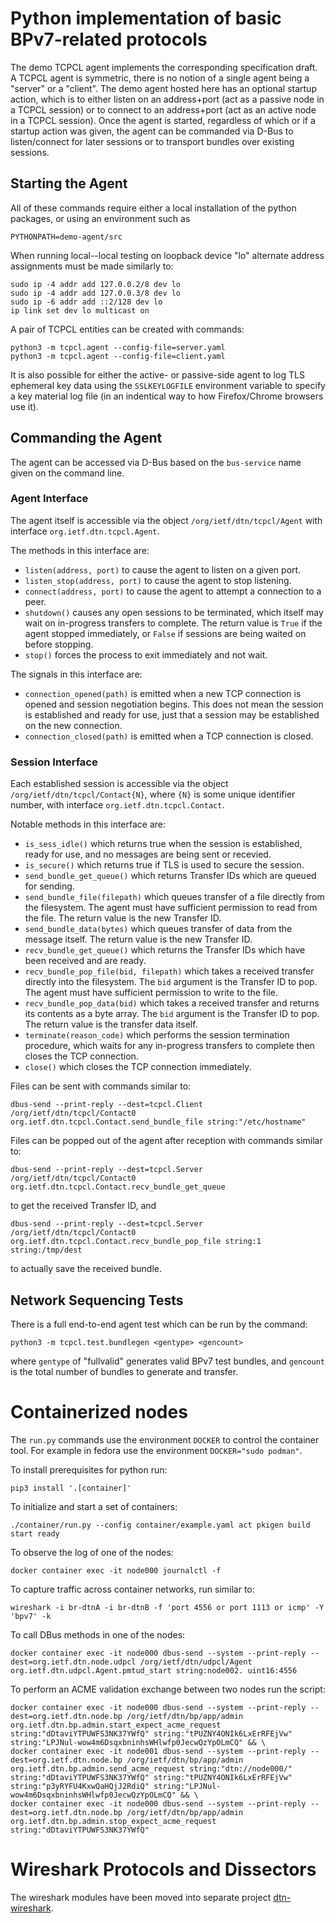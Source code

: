 # Python implementation of basic BPv7-related protocols

The demo TCPCL agent implements the corresponding specification draft.
A TCPCL agent is symmetric, there is no notion of a single agent being a "server" or a "client".
The demo agent hosted here has an optional startup action, which is to either listen on an address+port (act as a passive node in a TCPCL session) or to connect to an address+port (act as an active node in a TCPCL session).
Once the agent is started, regardless of which or if a startup action was given, the agent can be commanded via D-Bus to listen/connect for later sessions or to transport bundles over existing sessions.

## Starting the Agent

All of these commands require either a local installation of the python packages, or using an environment such as
```
PYTHONPATH=demo-agent/src
```

When running local--local testing on loopback device "lo" alternate address assignments must be made similarly to:
```
sudo ip -4 addr add 127.0.0.2/8 dev lo
sudo ip -4 addr add 127.0.0.3/8 dev lo
sudo ip -6 addr add ::2/128 dev lo
ip link set dev lo multicast on
```

A pair of TCPCL entities can be created with commands:
```
python3 -m tcpcl.agent --config-file=server.yaml
python3 -m tcpcl.agent --config-file=client.yaml
```

It is also possible for either the active- or passive-side agent to log TLS ephemeral key data using the `SSLKEYLOGFILE` environment variable to specify a key material log file (in an indentical way to how Firefox/Chrome browsers use it).

## Commanding the Agent
The agent can be accessed via D-Bus based on the `bus-service` name given on the command line.

### Agent Interface

The agent itself is accessible via the object `/org/ietf/dtn/tcpcl/Agent` with interface `org.ietf.dtn.tcpcl.Agent`.

The methods in this interface are:

- `listen(address, port)` to cause the agent to listen on a given port.
- `listen_stop(address, port)` to cause the agent to stop listening.
- `connect(address, port)` to cause the agent to attempt a connection to a peer.
- `shutdown()` causes any open sessions to be terminated, which itself may wait on in-progress transfers to complete. The return value is `True` if the agent stopped immediately, or `False` if sessions are being waited on before stopping.
- `stop()` forces the process to exit immediately and not wait.

The signals in this interface are:

- `connection_opened(path)` is emitted when a new TCP connection is opened and session negotiation begins. This does not mean the session is established and ready for use, just that a session may be established on the new connection.
- `connection_closed(path)` is emitted when a TCP connection is closed.

### Session Interface

Each established session is accessible via the object `/org/ietf/dtn/tcpcl/Contact{N}`, where `{N}` is some unique identifier number, with interface `org.ietf.dtn.tcpcl.Contact`.

Notable methods in this interface are:

- `is_sess_idle()` which returns true when the session is established, ready for use, and no messages are being sent or recevied.
- `is_secure()` which returns true if TLS is used to secure the session.
- `send_bundle_get_queue()` which returns Transfer IDs which are queued for sending.
- `send_bundle_file(filepath)` which queues transfer of a file directly from the filesystem. The agent must have sufficient permission to read from the file. The return value is the new Transfer ID.
- `send_bundle_data(bytes)` which queues transfer of data from the message itself. The return value is the new Transfer ID.
- `recv_bundle_get_queue()` which returns the Transfer IDs which have been received and are ready.
- `recv_bundle_pop_file(bid, filepath)` which takes a received transfer directly into the filesystem. The `bid` argument is the Transfer ID to pop. The agent must have sufficient permission to write to the file.
- `recv_bundle_pop_data(bid)` which takes a received transfer and returns its contents as a byte array. The `bid` argument is the Transfer ID to pop. The return value is the transfer data itself.
- `terminate(reason_code)` which performs the session termination procedure, which waits for any in-progress transfers to complete then closes the TCP connection.
- `close()` which closes the TCP connection immediately.

Files can be sent with commands similar to:
```
dbus-send --print-reply --dest=tcpcl.Client /org/ietf/dtn/tcpcl/Contact0 org.ietf.dtn.tcpcl.Contact.send_bundle_file string:"/etc/hostname"
```

Files can be popped out of the agent after reception with commands similar to:
```
dbus-send --print-reply --dest=tcpcl.Server /org/ietf/dtn/tcpcl/Contact0 org.ietf.dtn.tcpcl.Contact.recv_bundle_get_queue
```
to get the received Transfer ID, and
```
dbus-send --print-reply --dest=tcpcl.Server /org/ietf/dtn/tcpcl/Contact0 org.ietf.dtn.tcpcl.Contact.recv_bundle_pop_file string:1 string:/tmp/dest
```
to actually save the received bundle.

## Network Sequencing Tests

There is a full end-to-end agent test which can be run by the command:
```
python3 -m tcpcl.test.bundlegen <gentype> <gencount>
```
where `gentype` of "fullvalid" generates valid BPv7 test bundles, and `gencount` is the total number of bundles to generate and transfer.

# Containerized nodes

The `run.py` commands use the environment `DOCKER` to control the container tool.
For example in fedora use the environment `DOCKER="sudo podman"`.

To install prerequisites for python run:
```
pip3 install '.[container]'
```

To initialize and start a set of containers:
```
./container/run.py --config container/example.yaml act pkigen build start ready
```

To observe the log of one of the nodes:
```
docker container exec -it node000 journalctl -f
```

To capture traffic across container networks, run similar to:
```
wireshark -i br-dtnA -i br-dtnB -f 'port 4556 or port 1113 or icmp' -Y 'bpv7' -k
```

To call DBus methods in one of the nodes:
```
docker container exec -it node000 dbus-send --system --print-reply --dest=org.ietf.dtn.node.udpcl /org/ietf/dtn/udpcl/Agent org.ietf.dtn.udpcl.Agent.pmtud_start string:node002. uint16:4556
```

To perform an ACME validation exchange between two nodes run the script:
```
docker container exec -it node000 dbus-send --system --print-reply --dest=org.ietf.dtn.node.bp /org/ietf/dtn/bp/app/admin org.ietf.dtn.bp.admin.start_expect_acme_request string:"dDtaviYTPUWFS3NK37YWfQ" string:"tPUZNY4ONIk6LxErRFEjVw" string:"LPJNul-wow4m6DsqxbninhsWHlwfp0JecwQzYpOLmCQ" && \
docker container exec -it node001 dbus-send --system --print-reply --dest=org.ietf.dtn.node.bp /org/ietf/dtn/bp/app/admin org.ietf.dtn.bp.admin.send_acme_request string:"dtn://node000/" string:"dDtaviYTPUWFS3NK37YWfQ" string:"tPUZNY4ONIk6LxErRFEjVw" string:"p3yRYFU4KxwQaHQjJ2RdiQ" string:"LPJNul-wow4m6DsqxbninhsWHlwfp0JecwQzYpOLmCQ" && \
docker container exec -it node000 dbus-send --system --print-reply --dest=org.ietf.dtn.node.bp /org/ietf/dtn/bp/app/admin org.ietf.dtn.bp.admin.stop_expect_acme_request string:"dDtaviYTPUWFS3NK37YWfQ"
```

# Wireshark Protocols and Dissectors

The wireshark modules have been moved into separate project [dtn-wireshark](https://github.com/BSipos-RKF/dtn-wireshark).
